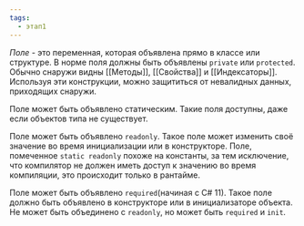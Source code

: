 ```yaml
---
tags:
  - этап1
---
```


*Поле* - это переменная, которая объявлена прямо в классе или структуре. В норме поля должны быть объявлены `private` или `protected`. Обычно снаружи видны [[Методы]], [[Свойства]] и [[Индексаторы]]. Используя эти конструкции, можно защититься от невалидных данных, приходящих снаружи.

Поле может быть объявлено статическим. Такие поля доступны, даже если объектов типа не существует.

Поле может быть объявлено `readonly`. Такое поле может изменить своё значение во время инициализации или в конструкторе. Поле, помеченное `static readonly` похоже на константы, за тем исключение, что компилятор не должен иметь доступ к значению во время компиляции, это происходит только в рантайме.

Поле может быть объявлено `required`(начиная с C# 11). Такое поле должно быть объявлено в конструкторе или в инициализаторе объекта. Не может быть объединено с `readonly`, но может быть `required` и `init`.